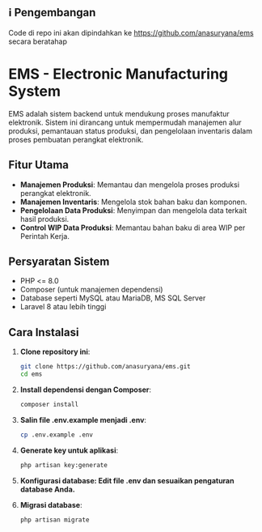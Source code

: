 ## ℹ️ Pengembangan

Code di repo ini akan dipindahkan ke https://github.com/anasuryana/ems secara beratahap

# EMS - Electronic Manufacturing System

EMS adalah sistem backend untuk mendukung proses manufaktur elektronik. Sistem ini dirancang untuk mempermudah manajemen alur produksi, pemantauan status produksi, dan pengelolaan inventaris dalam proses pembuatan perangkat elektronik.

## Fitur Utama

- **Manajemen Produksi**: Memantau dan mengelola proses produksi perangkat elektronik.
- **Manajemen Inventaris**: Mengelola stok bahan baku dan komponen.
- **Pengelolaan Data Produksi**: Menyimpan dan mengelola data terkait hasil produksi.
- **Control WIP Data Produksi**: Memantau bahan baku di area WIP per Perintah Kerja.

## Persyaratan Sistem

- PHP <= 8.0
- Composer (untuk manajemen dependensi)
- Database seperti MySQL atau MariaDB, MS SQL Server
- Laravel 8 atau lebih tinggi

## Cara Instalasi

1. **Clone repository ini**:
   ```bash
   git clone https://github.com/anasuryana/ems.git
   cd ems


2. **Install dependensi dengan Composer**:
    ```bash
    composer install

3. **Salin file .env.example menjadi .env**:
    ```bash
    cp .env.example .env
4. **Generate key untuk aplikasi**:
    ```bash
    php artisan key:generate
5. **Konfigurasi database: Edit file .env dan sesuaikan pengaturan database Anda.**

6. **Migrasi database**:
    ```bash
    php artisan migrate


